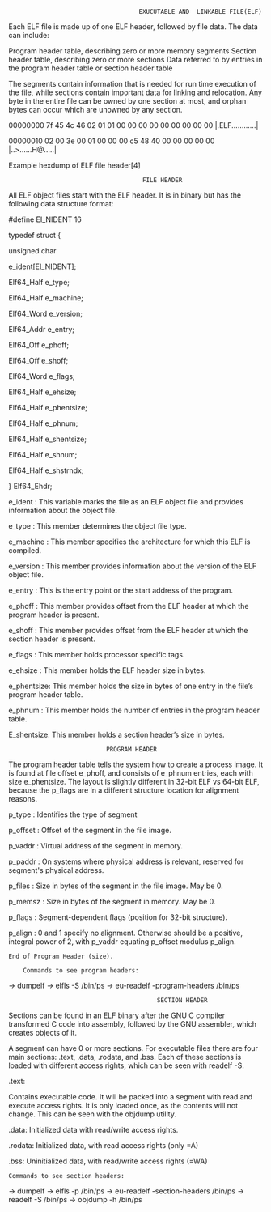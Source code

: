                                         EXUCUTABLE AND  LINKABLE FILE(ELF)

Each ELF file is made up of one ELF header, followed by file data. The data can include:

Program header table, describing zero or more memory segments
Section header table, describing zero or more sections
Data referred to by entries in the program header table or section header table 

The segments contain information that is needed for run time execution of the file, while sections contain important data for linking and relocation. Any byte in the entire file can be owned by one section at most, and orphan bytes can occur which are unowned by any section.

00000000 7f 45 4c 46 02 01 01 00 00 00 00 00 00 00 00 00 |.ELF............|

00000010 02 00 3e 00 01 00 00 00 c5 48 40 00 00 00 00 00 |..>......H@.....|

Example hexdump of ELF file header[4] 



                                         FILE HEADER



All ELF object files start with the ELF header. It is in binary but has the following data structure format:

#define EI_NIDENT  16
 
typedef struct {

unsigned char

e_ident[EI_NIDENT];

Elf64_Half e_type;

Elf64_Half e_machine;

Elf64_Word e_version;

Elf64_Addr e_entry;

Elf64_Off e_phoff;

Elf64_Off e_shoff;

Elf64_Word e_flags;

Elf64_Half e_ehsize;

Elf64_Half e_phentsize;

Elf64_Half e_phnum;

Elf64_Half e_shentsize;

Elf64_Half e_shnum;

Elf64_Half e_shstrndx;

} Elf64_Ehdr;


e_ident    : This variable marks the file as an ELF object file and provides information about the object file.

e_type     : This member determines the object file type.

e_machine  : This member specifies the architecture for which this ELF is compiled.

e_version  : This member provides information about the version of the ELF object file.

e_entry    : This is the entry point or the start address of the program.

e_phoff    : This member provides offset from the ELF header at which the program header is present.

e_shoff    : This member provides offset from the ELF header at which the section header is present.

e_flags    : This member holds processor specific tags.

e_ehsize   : This member holds the ELF header size in bytes.

e_phentsize: This member holds the size in bytes of one entry in the file’s program header table.

e_phnum    : This member holds the number of entries in the program header table.

E_shentsize: This member holds a section header’s size in bytes.




                               PROGRAM HEADER

The program header table tells the system how to create a process image. It is found at file offset e_phoff, and consists of e_phnum entries, each with size e_phentsize. The layout is slightly different in 32-bit ELF vs 64-bit ELF, because the p_flags are in a different structure location for alignment reasons.


p_type   : Identifies the type of segment

p_offset : Offset of the segment in the file image.

p_vaddr	: Virtual address of the segment in memory.

p_paddr	: On systems where physical address is relevant, reserved for segment's physical address.

p_files  : Size in bytes of the segment in the file image. May be 0.

p_memsz	: Size in bytes of the segment in memory. May be 0.

p_flags	: Segment-dependent flags (position for 32-bit structure).

p_align	: 0 and 1 specify no alignment. Otherwise should be a positive, integral power of 2, with p_vaddr equating p_offset modulus p_align.

    End of Program Header (size).
    
        Commands to see program headers:

->  dumpelf
->  elfls -S /bin/ps
->  eu-readelf -program-headers /bin/ps



                                             SECTION HEADER

Sections can be found in an ELF binary after the GNU C compiler transformed C code into assembly, followed
by the GNU assembler, which creates objects of it.

A segment can have 0 or more sections. For executable files there are four main sections: .text, .data,
.rodata, and .bss. Each of these sections is loaded with different access rights, which can be seen with
readelf -S.


.text:

Contains executable code. It will be packed into a segment with read and execute access rights. It is only
loaded once, as the contents will not change. This can be seen with the objdump utility.


.data:
Initialized data with read/write access rights.

.rodata:
Initialized data, with read access rights (only =A)

.bss:
Uninitialized data, with read/write access rights (=WA)

    Commands to see section headers:

->  dumpelf
->  elfls -p /bin/ps
->  eu-readelf -section-headers /bin/ps
->  readelf -S /bin/ps
->  objdump -h /bin/ps
